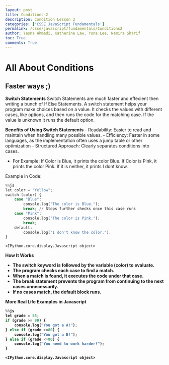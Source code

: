 ```yaml
---
layout: post
title: Conditions-2
description: Condition Lesson 2
categories: ['CSSE JavaScript Fundamentals']
permalink: /csse/javascript/fundamentals/Conditions2
author: Yasna Ahmadi, Katherine Law, Yuna Lee, Namira Sharif
toc: True
comments: True
---
```


# All About Conditions

## Faster ways ;)

<b>Switch Statements</b>
Switch Statements are much faster and effecient then writing a bunch of If Else Statements. A switch statement helps your program make choices based on a value. It checks the values with different cases, like options, and then runs the code for the matching case. If the value is unknown it runs the default option. 

<b>Benefits of Using Switch Statements</b>
    - Readability: Easier to read and maintain when handling many possible values.
    - Efficiency: Faster in some languages, as the implementation often uses a jump table or other optimization
    - Structured Approach: Clearly separates conditions into cases.
- For Example: If Color is Blue, it prints the color Blue. If Color is Pink, it prints the color Pink. If it is neither, it prints I dont know. 

Example in Code:


```python
%%js
let color = "Yellow";
switch (color) {
    case "Blue":
        console.log("The color is Blue.");
        break; // Stops further checks once this case runs
    case "Pink":
        console.log("The color is Pink.");
        break;
    default:
        console.log("I don't know the color.");
}

```


    <IPython.core.display.Javascript object>




<b>How It Works<b/>

- The switch keyword is followed by the variable (color) to evaluate.
- The program checks each case to find a match.
- When a match is found, it executes the code under that case.
- The break statement prevents the program from continuing to the next cases unnecessarily.
- If no cases match, the default block runs.

<b>More Real Life Examples in Javascript<b/>


```python
%%js
let grade = 85;
if (grade >= 90) {
    console.log("You got a A!");
} else if (grade >=80) {
    console.log("You got a B!");
} else if (grade <=80) {
    console.log("You need to work harder!");
}
```


    <IPython.core.display.Javascript object>

